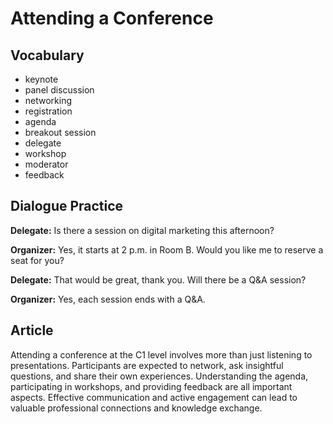 # Attending a Conference

## Vocabulary
- keynote
- panel discussion
- networking
- registration
- agenda
- breakout session
- delegate
- workshop
- moderator
- feedback

## Dialogue Practice
**Delegate:** Is there a session on digital marketing this afternoon?

**Organizer:** Yes, it starts at 2 p.m. in Room B. Would you like me to reserve a seat for you?

**Delegate:** That would be great, thank you. Will there be a Q&A session?

**Organizer:** Yes, each session ends with a Q&A.

## Article
Attending a conference at the C1 level involves more than just listening to presentations. Participants are expected to network, ask insightful questions, and share their own experiences. Understanding the agenda, participating in workshops, and providing feedback are all important aspects. Effective communication and active engagement can lead to valuable professional connections and knowledge exchange.
